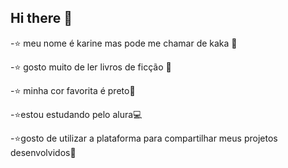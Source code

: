 ## Hi there 👋

-⭐ meu nome é karine mas pode me chamar de kaka 🦋

-⭐ gosto muito de ler livros de ficção 💜

-⭐ minha cor favorita é preto🌻

-⭐estou estudando pelo alura💻

-⭐gosto de utilizar a plataforma para compartilhar meus projetos desenvolvidos🦫

<!--

**karinyvictoria/karinyvictoria** is a ✨ _special_ ✨ repository because its `README.md` (this file) appears on your GitHub profil



![](https://tenor.com/pt-BR/view/besito-catlove-gif-11397231996208728070)


